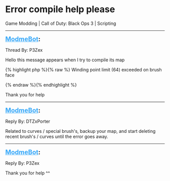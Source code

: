 # Error compile help please
Game Modding | Call of Duty: Black Ops 3 | Scripting

---
<strong style="font-size: 1.4em;"><span style="text-decoration: underline;text-decoration-color: #34a7f9;"><span style="color:#34a7f9;">ModmeBot</span></span>:</strong>

<p>Thread By: P3Zex<br /><p style="text-align:left;"></p><p style="text-align:left;">Hello this message appears when I try to compile its map</p><p style="text-align:left;"></p><p style="text-align:left;"></p><p style="text-align:left;">{% highlight php %}{% raw %}
Winding point limit (64) exceeded on brush face

{% endraw %}{% endhighlight %}
<br /></p><p style="text-align:left;"></p><p style="text-align:left;"></p><p style="text-align:left;">Thank you for help</p><p style="text-align:left;"></p></p>

---
<strong style="font-size: 1.4em;"><span style="text-decoration: underline;text-decoration-color: #34a7f9;"><span style="color:#34a7f9;">ModmeBot</span></span>:</strong>

<p>Reply By: DTZxPorter<br /><p style="text-align:left;">Related to curves / special brush&#39;s, backup your map, and start deleting recent brush&#39;s / curves until the error goes away.</p></p>

---
<strong style="font-size: 1.4em;"><span style="text-decoration: underline;text-decoration-color: #34a7f9;"><span style="color:#34a7f9;">ModmeBot</span></span>:</strong>

<p>Reply By: P3Zex<br /><p style="text-align:left;">Thank you for help ^^</p></p>
